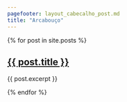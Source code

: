 ```yaml
---
pagefooter: layout_cabecalho_post.md
title: "Arcabouço"
---
```


{% for post in site.posts %}
<h2><a href="{{ post.url }}">{{ post.title }}</a></h2>
<p>{{ post.excerpt }}</p>
{% endfor %}

